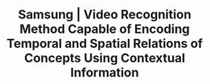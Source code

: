 ---
title: Samsung | Video Recognition Method Capable of Encoding Temporal and Spatial Relations of Concepts Using Contextual Information
type: landing
show_breadcrumb: true

tags: ["RP", "Computer Vision"]

sections:
  - block: markdown
    content:
      title: Samsung | Video Recognition Method Capable of Encoding Temporal and Spatial Relations of Concepts Using Contextual Information
      subtitle: 2019 - Now
      text: <p>The proposed invention aims to encode contextual information for video analysis and understanding by encoding spatial and temporal relationships of objects and the main agent in a scene. The main target application of the invention is the recognition of human activity. Encoding these spatial and temporal relationships can be crucial for distinguishing different categories of human activities and can be important in helping to discriminate between different video categories for video classification, retrieval, categorization, and other video analysis applications.
    design:
      # See Page Builder docs for all section customization options.
      # Choose how many columns the section has. Valid values: '1' or '2'.
      columns: '1'
---